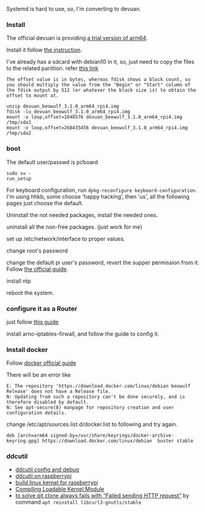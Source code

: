 Systemd is hard to use, so, I'm converting to devuan.

### Install

The official devuan is providing [a trial version of arm64](https://arm-files.devuan.org/).

Install it follow [the instruction](https://arm-files.devuan.org/README.txt).

I've already has a sdcard with debian10 in it, so, just need to copy the files to the related parittion. refer [this link](https://unix.stackexchange.com/questions/316401/how-to-mount-a-disk-image-from-the-command-line)
```
The offset value is in bytes, whereas fdisk shows a block count, so you should multiply the value from the "Begin" or "Start" column of the fdisk output by 512 (or whatever the block size is) to obtain the offset to mount at.
```
```
unzip devuan_beowulf_3.1.0_arm64_rpi4.img
fdisk -lu devuan_beowulf_3.1.0_arm64_rpi4.img
mount -o loop,offset=1048576 devuan_beowulf_3.1.0_arm64_rpi4.img /tmp/sda1
mount -o loop,offset=268435456 devuan_beowulf_3.1.0_arm64_rpi4.img /tmp/sda2
```

### boot

The default user/passwd is pi/board
```
sudo su -
run_setup
```

For keyboard configuration, run ```dpkg-reconfigure keyboard-configuration```. I'm using hhkb, some choose 'happy hacking', then 'us', all the following pages just choose the default.

Uninstall the not needed packages, install the needed ones.

uninstall all the non-free packages. (just work for me)

set up /etc/network/interface to proper values.

change root's password

change the default pi user's password, revert the supper permission from it. Follow [the official guide](https://www.raspberrypi.org/documentation/configuration/security.md).

install ntp 

reboot the system.


### configure it as a Router


just follow [this guide](https://gridscale.io/en/community/tutorials/debian-router-gateway/) 

install arno-iptables-firwall, and follow the guide to config it.


### Install docker
Follow [docker official guide](https://docs.docker.com/engine/install/debian/)

There will be an error like
```
E: The repository 'https://download.docker.com/linux/debian beowulf Release' does not have a Release file.
N: Updating from such a repository can't be done securely, and is therefore disabled by default.
N: See apt-secure(8) manpage for repository creation and user configuration details.
```
change /etc/apt/sources.list.d/docker.list to following and try again.
```
deb [arch=arm64 signed-by=/usr/share/keyrings/docker-archive-keyring.gpg] https://download.docker.com/linux/debian  buster stable
```

### ddcutil

 - [ddcutil config and debug](https://www.ddcutil.com/config/)
 - [ddcutil on raspberrypi](https://www.ddcutil.com/raspberry/)
 - [build linux kernel for raspberrypi](https://www.raspberrypi.org/documentation/linux/kernel/building.md) 
 - [Compiling Loadable Kernel Module](https://www.raspberrypi.org/forums/viewtopic.php?t=265682)
 - [to solve git clone always fails with “Failed sending HTTP request”](https://stackoverflow.com/questions/65556397/git-clone-always-fails-with-failed-sending-http-request) by command `apt reinstall libcurl3-gnutls/stable`
